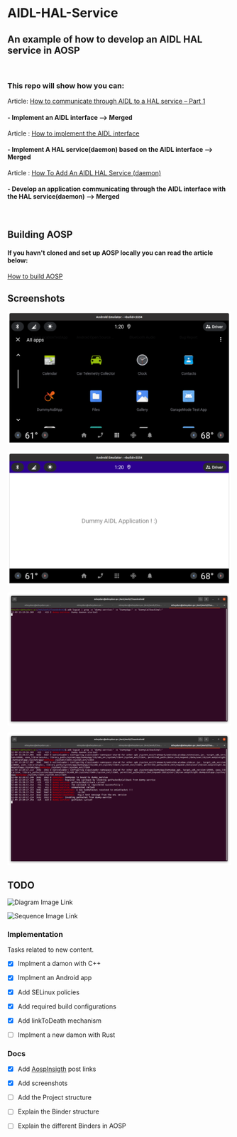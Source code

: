 # AIDL-HAL-Service
## An example of how to develop an AIDL HAL service in AOSP

 <br/>

### This repo will show how you can:
Article:
[How to communicate through AIDL to a HAL service – Part 1](https://aospinsight.com/how-to-communicate-through-aidl-to-a-hal-service-part-1/)
<br/>

#### - Implement an AIDL interface --> Merged
Article :
[How to implement the AIDL interface](https://aospinsight.com/how-to-implement-the-aidl-interface/) <br/>

#### - Implement A HAL service(daemon) based on the AIDL interface --> Merged
Article :
[How To Add An AIDL HAL Service (daemon)](https://aospinsight.com/how-to-add-an-aidl-hal-service-daemon/) <br/>

#### - Develop an application communicating through the AIDL interface with the HAL service(daemon)   --> Merged  

 <br/>


## Building AOSP

#### If you havn't cloned and set up AOSP locally you can read the article below:
[How to build AOSP](https://aospinsight.com/how-to-build-aosp/)


## Screenshots

![App Icon in the emulator](screenshots/AppInEmulator.png)

![App is running](screenshots/AppIsRunning.png)

![Logs from Logcat before running the app](screenshots/LogcatBeforeRunningApp.png)

![Logs from Logcat after running the app](screenshots/LogcatAfterRunningApp.png)


## TODO

 ![Diagram Image Link](./class_diagram.iuml)  

 ![Sequence Image Link](./sequence.iuml)  

 
### Implementation

Tasks related to new content.

- [X] Implment a damon with C++ 
- [X] Implment an Android app 
- [X] Add SELinux policies 
- [X] Add required build configurations
- [X] Add linkToDeath mechanism
- [ ] Implment a new damon with Rust 


### Docs

- [X] Add [AospInsigth](www.AospInsight.com) post links
- [X] Add screenshots
- [ ] Add the Project structure
- [ ] Explain the Binder structure
- [ ] Explain the different Binders in AOSP

